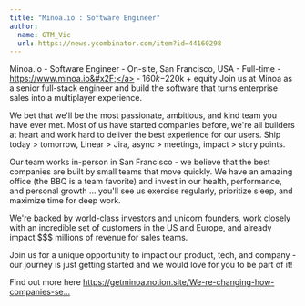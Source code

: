 ```yaml
---
title: "Minoa.io : Software Engineer"
author:
  name: GTM_Vic
  url: https://news.ycombinator.com/item?id=44160298
---
```

Minoa.io - Software Engineer - On-site, San Francisco, USA - Full-time - <a href="https:&#x2F;&#x2F;www.minoa.io&#x2F;" rel="nofollow">https:&#x2F;&#x2F;www.minoa.io&#x2F;</a> - $160k-$220k + equity
Join us at Minoa as a senior full-stack engineer and build the software that turns enterprise sales into a multiplayer experience.

We bet that we&#x27;ll be the most passionate, ambitious, and kind team you have ever met. Most of us have started companies before, we&#x27;re all builders at heart and work hard to deliver the best experience for our users. Ship today &gt; tomorrow, Linear &gt; Jira, async &gt; meetings, impact &gt; story points.

Our team works in-person in San Francisco - we believe that the best companies are built by small teams that move quickly. We have an amazing office (the BBQ is a team favorite) and invest in our health, performance, and personal growth ... you&#x27;ll see us exercise regularly, prioritize sleep, and maximize time for deep work.

We&#x27;re backed by world-class investors and unicorn founders, work closely with an incredible set of customers in the US and Europe, and already impact $$$ millions of revenue for sales teams.

Join us for a unique opportunity to impact our product, tech, and company - our journey is just getting started and we would love for you to be part of it!

Find out more here <a href="https:&#x2F;&#x2F;getminoa.notion.site&#x2F;We-re-changing-how-companies-sell-software-Join-us-c3d29d1b011644729f12c378c966b8c9" rel="nofollow">https:&#x2F;&#x2F;getminoa.notion.site&#x2F;We-re-changing-how-companies-se...</a>
<JobApplication />
